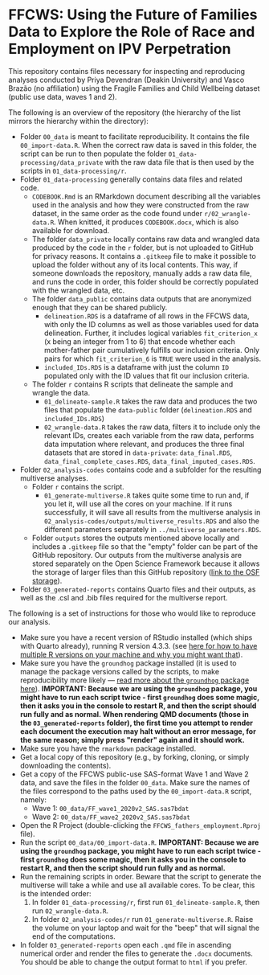 # FFCWS: Using the Future of Families Data to Explore the Role of Race and Employment on IPV Perpetration

This repository contains files necessary for inspecting and reproducing analyses conducted by Priya Devendran (Deakin University) and Vasco Brazão (no affiliation) using the Fragile Families and Child Wellbeing dataset (public use data, waves 1 and 2).

The following is an overview of the repository (the hierarchy of the list mirrors the hierarchy within the directory):

-   Folder `00_data` is meant to facilitate reproducibility. It contains the file `00_import-data.R`. When the correct raw data is saved in this folder, the script can be run to then populate the folder `01_data-processing/data_private` with the raw data file that is then used by the scripts in `01_data-processing/r`.
-   Folder `01_data-processing` generally contains data files and related code.
    -   `CODEBOOK.Rmd` is an RMarkdown document describing all the variables used in the analysis and how they were constructed from the raw dataset, in the same order as the code found under `r/02_wrangle-data.R`. When knitted, it produces `CODEBOOK.docx`, which is also available for download.
    -   The folder `data_private` locally contains raw data and wrangled data produced by the code in the `r` folder, but is not uploaded to GitHub for privacy reasons. It contains a `.gitkeep` file to make it possible to upload the folder without any of its local contents. This way, if someone downloads the repository, manually adds a raw data file, and runs the code in order, this folder should be correctly populated with the wrangled data, etc.
    -   The folder `data_public` contains data outputs that are anonymized enough that they can be shared publicly.
        -   `delineation.RDS` is a dataframe of all rows in the FFCWS data, with only the ID columns as well as those variables used for data delineation. Further, it includes logical variables `fit_criterion_x` (x being an integer from 1 to 6) that encode whether each mother-father pair cumulatively fulfills our inclusion criteria. Only pairs for which `fit_criterion_6` is `TRUE` were used in the analysis.
        -   `included_IDs.RDS` is a dataframe with just the column `ID` populated only with the ID values that fit our inclusion criteria.
    -   The folder `r` contains R scripts that delineate the sample and wrangle the data.
        -   `01_delineate-sample.R` takes the raw data and produces the two files that populate the `data-public` folder (`delineation.RDS` and `included_IDs.RDS`)
        -   `02_wrangle-data.R` takes the raw data, filters it to include only the relevant IDs, creates each variable from the raw data, performs data imputation where relevant, and produces the three final datasets that are stored in `data-private`: `data_final.RDS`, `data_final_complete_cases.RDS`, `data_final_imputed_cases.RDS`.
-   Folder `02_analysis-codes` contains code and a subfolder for the resulting multiverse analyses.
    -   Folder `r` contains the script.
        -   `01_generate-multiverse.R` takes quite some time to run and, if you let it, will use all the cores on your machine. If it runs successfully, it will save all results from the multiverse analysis in `02_analysis-codes/outputs/multiverse_results.RDS` and also the different parameters separately in `../multiverse_parameters.RDS`.
    -   Folder `outputs` stores the outputs mentioned above locally and includes a `.gitkeep` file so that the "empty" folder can be part of the GitHub repository. Our outputs from the multiverse analysis are stored separately on the Open Science Framework because it allows the storage of larger files than this GitHub repository ([link to the OSF storage](https://osf.io/w6hu5/)).
-   Folder `03_generated-reports` contains Quarto files and their outputs, as well as the .csl and .bib files required for the multiverse report.

The following is a set of instructions for those who would like to reproduce our analysis.

-   Make sure you have a recent version of RStudio installed (which ships with Quarto already), running R version 4.3.3. (see [here for how to have multiple R versions on your machine and why you might want that](https://groundhogr.com/many)).
-   Make sure you have the `groundhog` package installed (it is used to manage the package versions called by the scripts, to make reproducibility more likely — [read more about the `groundhog` package here](https://datacolada.org/100)). **IMPORTANT: Because we are using the `groundhog` package, you might have to run each script twice - first `groundhog` does some magic, then it asks you in the console to restart R, and then the script should run fully and as normal. When rendering QMD documents (those in the `03_generated-reports` folder), the first time you attempt to render each document the execution may halt without an error message, for the same reason; simply press "render" again and it should work.**
-   Make sure you have the `rmarkdown` package installed.
-   Get a local copy of this repository (e.g., by forking, cloning, or simply downloading the contents).
-   Get a copy of the FFCWS public-use SAS-format Wave 1 and Wave 2 data, and save the files in the folder `00_data`. Make sure the names of the files correspond to the paths used by the `00_import-data.R` script, namely:
    -   Wave 1: `00_data/FF_wave1_2020v2_SAS.sas7bdat`
    -   Wave 2: `00_data/FF_wave2_2020v2_SAS.sas7bdat`
-   Open the R Project (double-clicking the `FFCWS_fathers_employment.Rproj` file).
-   Run the script `00_data/00_import-data.R`. **IMPORTANT: Because we are using the `groundhog` package, you might have to run each script twice - first `groundhog` does some magic, then it asks you in the console to restart R, and then the script should run fully and as normal.**
-   Run the remaining scripts in order. Beware that the script to generate the multiverse will take a while and use all available cores. To be clear, this is the intended order:
    1.  In folder `01_data-processing/r`, first run `01_delineate-sample.R`, then run `02_wrangle-data.R`.
    2.  In folder `02_analysis-codes/r` run `01_generate-multiverse.R`. Raise the volume on your laptop and wait for the "beep" that will signal the end of the computations.
-   In folder `03_generated-reports` open each `.qmd` file in ascending numerical order and render the files to generate the `.docx` documents. You should be able to change the output format to `html` if you prefer.
